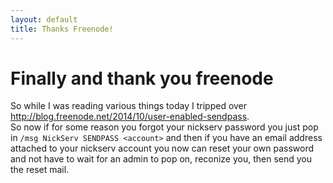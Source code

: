 ```yaml
---
layout: default
title: Thanks Freenode!
---
```


# Finally and thank you freenode  
So while I was reading various things today I tripped over <http://blog.freenode.net/2014/10/user-enabled-sendpass>.  
So now if for some reason you forgot your nickserv password you just pop in `/msg NickServ SENDPASS <account>` and then if you have an email address attached to your nickserv account you now can reset your own password and not have to wait for an admin to pop on, reconize you, then send you the reset mail. 

